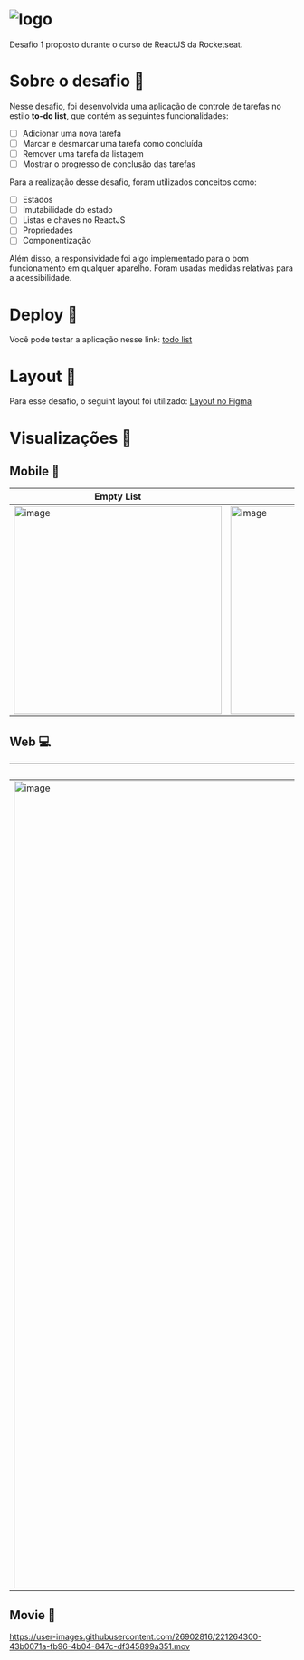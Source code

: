 # ![logo](https://user-images.githubusercontent.com/26902816/221260908-3f177e29-fa3f-408c-9582-58ba332892d8.svg)

Desafio 1 proposto durante o curso de ReactJS da Rocketseat.

# Sobre o desafio 🎲
Nesse desafio, foi desenvolvida uma aplicação de controle de tarefas no estilo **to-do list**, que contém as seguintes funcionalidades:

- [ ] Adicionar uma nova tarefa
- [ ] Marcar e desmarcar uma tarefa como concluída
- [ ] Remover uma tarefa da listagem
- [ ] Mostrar o progresso de conclusão das tarefas

Para a realização desse desafio, foram utilizados conceitos como:

- [ ] Estados
- [ ] Imutabilidade do estado
- [ ] Listas e chaves no ReactJS
- [ ] Propriedades
- [ ] Componentização

Além disso, a responsividade foi algo implementado para o bom funcionamento em qualquer aparelho.
Foram usadas medidas relativas para a acessibilidade.

# Deploy 🚀
Você pode testar a aplicação nesse link:
[todo list](https://todo-list-ten-brown.vercel.app/)

# Layout 🎨
Para esse desafio, o seguint layout foi utilizado:
[Layout no Figma](https://www.figma.com/file/giVTkdmX2gBwbbK6fIXGBg/ToDo-List-(Copy)?node-id=0%3A1&t=aXgdl5Ounlh47jsh-1)

# Visualizações 👀
## Mobile 📱
Empty List | With tasks
------------- | -------------
<img width="367" alt="image" src="https://user-images.githubusercontent.com/26902816/221260110-3d75c74c-83a6-4095-bbdd-527a817d6d3f.png"> | <img width="367" alt="image" src="https://user-images.githubusercontent.com/26902816/221260636-1586dd24-fcf7-4e49-bd68-4917f4dd73f8.png">

## Web 💻
Empty List | With tasks
------------- | -------------
<img width="1426" alt="image" src="https://user-images.githubusercontent.com/26902816/221261436-68ef01b3-da29-428c-acb8-bf022a956554.png"> | <img width="1426" alt="image" src="https://user-images.githubusercontent.com/26902816/221261360-9d32b3a0-6581-4971-97b9-6996ea122dd3.png">

## Movie 🎥
https://user-images.githubusercontent.com/26902816/221264300-43b0071a-fb96-4b04-847c-df345899a351.mov
